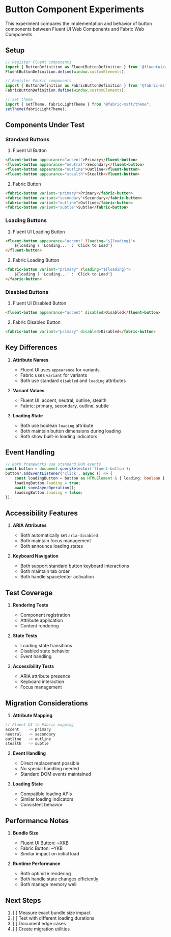 # Button Component Experiments

This experiment compares the implementation and behavior of button components between Fluent UI Web Components and Fabric Web Components.

## Setup

```typescript
// Register Fluent components
import { ButtonDefinition as FluentButtonDefinition } from '@fluentui/web-components';
FluentButtonDefinition.define(window.customElements);

// Register Fabric components
import { ButtonDefinition as FabricButtonDefinition } from '@fabric-msft/fabric-web';
FabricButtonDefinition.define(window.customElements);

// Set theme
import { setTheme, fabricLightTheme } from "@fabric-msft/theme";
setTheme(fabricLightTheme);
```

## Components Under Test

### Standard Buttons

1. Fluent UI Button
```html
<fluent-button appearance="accent">Primary</fluent-button>
<fluent-button appearance="neutral">Secondary</fluent-button>
<fluent-button appearance="outline">Outline</fluent-button>
<fluent-button appearance="stealth">Stealth</fluent-button>
```

2. Fabric Button
```html
<fabric-button variant="primary">Primary</fabric-button>
<fabric-button variant="secondary">Secondary</fabric-button>
<fabric-button variant="outline">Outline</fabric-button>
<fabric-button variant="subtle">Subtle</fabric-button>
```

### Loading Buttons

1. Fluent UI Loading Button
```html
<fluent-button appearance="accent" ?loading="${loading}">
    ${loading ? 'Loading...' : 'Click to Load'}
</fluent-button>
```

2. Fabric Loading Button
```html
<fabric-button variant="primary" ?loading="${loading}">
    ${loading ? 'Loading...' : 'Click to Load'}
</fabric-button>
```

### Disabled Buttons

1. Fluent UI Disabled Button
```html
<fluent-button appearance="accent" disabled>Disabled</fluent-button>
```

2. Fabric Disabled Button
```html
<fabric-button variant="primary" disabled>Disabled</fabric-button>
```

## Key Differences

1. **Attribute Names**
   - Fluent UI uses `appearance` for variants
   - Fabric uses `variant` for variants
   - Both use standard `disabled` and `loading` attributes

2. **Variant Values**
   - Fluent UI: accent, neutral, outline, stealth
   - Fabric: primary, secondary, outline, subtle

3. **Loading State**
   - Both use boolean `loading` attribute
   - Both maintain button dimensions during loading
   - Both show built-in loading indicators

## Event Handling

```typescript
// Both frameworks use standard DOM events
const button = document.querySelector('fluent-button');
button?.addEventListener('click', async () => {
    const loadingButton = button as HTMLElement & { loading: boolean };
    loadingButton.loading = true;
    await someAsyncOperation();
    loadingButton.loading = false;
});
```

## Accessibility Features

1. **ARIA Attributes**
   - Both automatically set `aria-disabled`
   - Both maintain focus management
   - Both announce loading states

2. **Keyboard Navigation**
   - Both support standard button keyboard interactions
   - Both maintain tab order
   - Both handle space/enter activation

## Test Coverage

1. **Rendering Tests**
   - Component registration
   - Attribute application
   - Content rendering

2. **State Tests**
   - Loading state transitions
   - Disabled state behavior
   - Event handling

3. **Accessibility Tests**
   - ARIA attribute presence
   - Keyboard interaction
   - Focus management

## Migration Considerations

1. **Attribute Mapping**
```typescript
// Fluent UI to Fabric mapping
accent    -> primary
neutral   -> secondary
outline   -> outline
stealth   -> subtle
```

2. **Event Handling**
   - Direct replacement possible
   - No special handling needed
   - Standard DOM events maintained

3. **Loading State**
   - Compatible loading APIs
   - Similar loading indicators
   - Consistent behavior

## Performance Notes

1. **Bundle Size**
   - Fluent UI Button: ~XKB
   - Fabric Button: ~YKB
   - Similar impact on initial load

2. **Runtime Performance**
   - Both optimize rendering
   - Both handle state changes efficiently
   - Both manage memory well

## Next Steps

1. [ ] Measure exact bundle size impact
2. [ ] Test with different loading durations
3. [ ] Document edge cases
4. [ ] Create migration utilities
